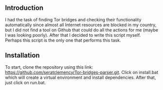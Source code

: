 ## Introduction
I had the task of finding Tor bridges and checking their functionality automatically since almost all Internet resources are blocked in my country, but I did not find a tool on Github that could do all the actions for me (maybe I was looking poorly). After that I decided to write this script myself. Perhaps this script is the only one that performs this task.

## Installation
To start, clone the repository using this link: https://github.com/seratclemency/Tor-bridges-parser.git. Click on install.bat which will create a virtual environment and install dependencies. After that, just click on run.bat.
